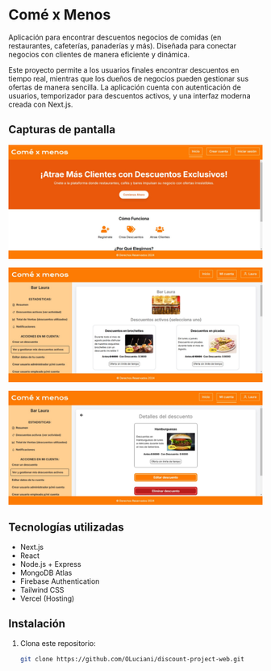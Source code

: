 <!-- This is a [Next.js](https://nextjs.org/) project bootstrapped with [`create-next-app`](https://github.com/vercel/next.js/tree/canary/packages/create-next-app).

## Getting Started

First, run the development server:

```bash
npm run dev
# or
yarn dev
# or
pnpm dev
# or
bun dev
```

Open [http://localhost:3000](http://localhost:3000) with your browser to see the result.

You can start editing the page by modifying `app/page.tsx`. The page auto-updates as you edit the file.

This project uses [`next/font`](https://nextjs.org/docs/basic-features/font-optimization) to automatically optimize and load Inter, a custom Google Font.

## Learn More

To learn more about Next.js, take a look at the following resources:

- [Next.js Documentation](https://nextjs.org/docs) - learn about Next.js features and API.
- [Learn Next.js](https://nextjs.org/learn) - an interactive Next.js tutorial.

You can check out [the Next.js GitHub repository](https://github.com/vercel/next.js/) - your feedback and contributions are welcome!

## Deploy on Vercel

The easiest way to deploy your Next.js app is to use the [Vercel Platform](https://vercel.com/new?utm_medium=default-template&filter=next.js&utm_source=create-next-app&utm_campaign=create-next-app-readme) from the creators of Next.js.

Check out our [Next.js deployment documentation](https://nextjs.org/docs/deployment) for more details. -->



# Comé x Menos
Aplicación para encontrar descuentos negocios de comidas (en restaurantes, cafeterías, panaderías y más). Diseñada para conectar negocios con clientes de manera eficiente y dinámica.

Este proyecto permite a los usuarios finales encontrar descuentos en tiempo real, mientras que los dueños de negocios pueden gestionar sus ofertas de manera sencilla. La aplicación cuenta con autenticación de usuarios, temporizador para descuentos activos, y una interfaz moderna creada con Next.js.

## Capturas de pantalla

![Vista principal](images/vista-principal.png)

![Gestión de descuentos 1](images/gestion-descuentos.png)

![Gestión de descuentos 2](images/editar-eliminar-descuento.png)


## Tecnologías utilizadas
- Next.js
- React
- Node.js + Express
- MongoDB Atlas
- Firebase Authentication
- Tailwind CSS
- Vercel (Hosting)

## Instalación
1. Clona este repositorio:
   ```bash
   git clone https://github.com/OLuciani/discount-project-web.git
